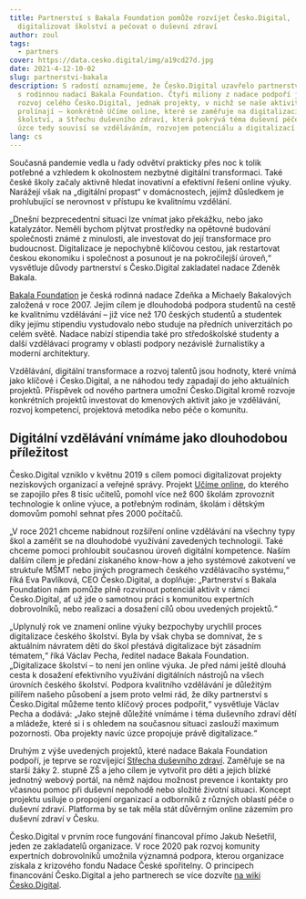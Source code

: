 ```yaml
---
title: Partnerství s Bakala Foundation pomůže rozvíjet Česko.Digital,
  digitalizovat školství a pečovat o duševní zdraví
author: zoul
tags:
  - partners
cover: https://data.cesko.digital/img/a19cd27d.jpg
date: 2021-4-12-10-02
slug: partnerstvi-bakala
description: S radostí oznamujeme, že Česko.Digital uzavřelo partnerství
  s rodinnou nadací Bakala Foundation. Čtyři miliony z nadace podpoří jednak
  rozvoj celého Česko.Digital, jednak projekty, v nichž se naše aktivity a cíle
  prolínají – konkrétně Učíme online, které se zaměřuje na digitalizaci
  školství, a Střechu duševního zdraví, která pokrývá téma duševní péče u dětí a
  úzce tedy souvisí se vzděláváním, rozvojem potenciálu a digitalizací.
lang: cs
---
```


Současná pandemie vedla u řady odvětví prakticky přes noc k tolik potřebné a vzhledem k okolnostem nezbytné digitální transformaci. Také české školy začaly aktivně hledat inovativní a efektivní řešení online výuky. Narážejí však na „digitální propast“ v domácnostech, jejímž důsledkem je prohlubující se nerovnost v přístupu ke kvalitnímu vzdělání.

„Dnešní bezprecedentní situaci lze vnímat jako překážku, nebo jako katalyzátor. Neměli bychom plýtvat prostředky na opětovné budování společnosti známé z minulosti, ale investovat do její transformace pro budoucnost. Digitalizace je nepochybně klíčovou cestou, jak restartovat českou ekonomiku i společnost a posunout je na pokročilejší úroveň,“ vysvětluje důvody partnerství s Česko.Digital zakladatel nadace Zdeněk Bakala.

[Bakala Foundation](https://www.bakalafoundation.org/) je česká rodinná nadace Zdeňka a Michaely Bakalových založená v roce 2007. Jejím cílem je dlouhodobá podpora studentů na cestě ke kvalitnímu vzdělávání – již více než 170 českých studentů a studentek díky jejímu stipendiu vystudovalo nebo studuje na předních univerzitách po celém světě. Nadace nabízí stipendia také pro středoškolské studenty a další vzdělávací programy v oblasti podpory nezávislé žurnalistiky a moderní architektury.

Vzdělávání, digitální transformace a rozvoj talentů jsou hodnoty, které vnímá jako klíčové i Česko.Digital, a ne náhodou tedy zapadají do jeho aktuálních projektů. Příspěvek od nového partnera umožní Česko.Digital kromě rozvoje konkrétních projektů investovat do kmenových aktivit jako je vzdělávání, rozvoj kompetencí, projektová metodika nebo péče o komunitu.

## Digitální vzdělávání vnímáme jako dlouhodobou příležitost

Česko.Digital vzniklo v květnu 2019 s cílem pomoci digitalizovat projekty neziskových organizací a veřejné správy. Projekt [Učíme online](https://www.ucimeonline.cz/), do kterého se zapojilo přes 8 tisíc učitelů, pomohl více než 600 školám zprovoznit technologie k online výuce, a potřebným rodinám, školám i dětským domovům pomohl sehnat přes 2000 počítačů.

„V roce 2021 chceme nabídnout rozšíření online vzdělávání na všechny typy škol a zaměřit se na dlouhodobé využívání zavedených technologií. Také chceme pomoci prohloubit současnou úroveň digitální kompetence. Naším dalším cílem je předání získaného know-how a jeho systémové zakotvení ve struktuře MŠMT nebo jiných programech českého vzdělávacího systému,“ říká Eva Pavlíková, CEO Česko.Digital, a doplňuje: „Partnerství s Bakala Foundation nám pomůže plně rozvinout potenciál aktivit v rámci Česko.Digital, ať už jde o samotnou práci s komunitou expertních dobrovolníků, nebo realizaci a dosažení cílů obou uvedených projektů.“

„Uplynulý rok ve znamení online výuky bezpochyby urychlil proces digitalizace českého školství. Byla by však chyba se domnívat, že s aktuálním návratem dětí do škol přestává digitalizace být zásadním tématem,“ říká Václav Pecha, ředitel nadace Bakala Foundation. „Digitalizace školství – to není jen online výuka. Je před námi ještě dlouhá cesta k dosažení efektivního využívání digitálních nástrojů na všech úrovních českého školství. Podpora kvalitního vzdělávání je důležitým pilířem našeho působení a jsem proto velmi rád, že díky partnerství s Česko.Digital můžeme tento klíčový proces podpořit,“ vysvětluje Václav Pecha a dodává: „Jako stejně důležité vnímáme i téma duševního zdraví dětí a mládeže, které si i s ohledem na současnou situaci zaslouží maximum pozornosti. Oba projekty navíc úzce propojuje právě digitalizace.“

Druhým z výše uvedených projektů, které nadace Bakala Foundation podpoří, je teprve se rozvíjející [Střecha duševního zdraví](https://wiki.cesko.digital/x/IwAY). Zaměřuje se na starší žáky 2. stupně ZŠ a jeho cílem je vytvořit pro děti a jejich blízké jednotný webový portál, na němž najdou možnost prevence i kontakty pro včasnou pomoc při duševní nepohodě nebo složité životní situaci. Koncept projektu usiluje o propojení organizací a odborníků z různých oblastí péče o duševní zdraví. Platforma by se tak měla stát důvěrným online zázemím pro duševní zdraví v Česku.

Česko.Digital v prvním roce fungování financoval přímo Jakub Nešetřil, jeden ze zakladatelů organizace. V roce 2020 pak rozvoj komunity expertních dobrovolníků umožnila významná podpora, kterou organizace získala z krizového fondu Nadace České spořitelny. O principech financování Česko.Digital a jeho partnerech se více dozvíte [na wiki Česko.Digital](https://wiki.cesko.digital/x/YDIY).